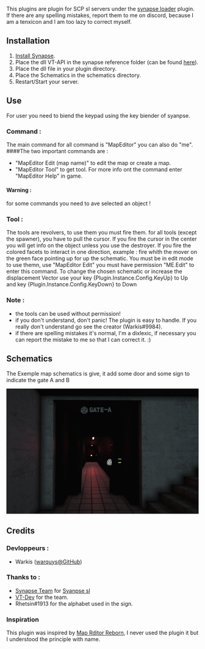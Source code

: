 
This plugins are plugin for SCP sl servers under the [synapse loader](https://github.com/SynapseSL/Synapse) plugin.
If there are any spelling mistakes, report them to me on discord, because I am a tenxicon and I am too lazy to correct myself.

## Installation
1. [Install Synapse](https://github.com/SynapseSL/Synapse/wiki#hosting-guides).
2. Place the dll VT-API in the synapse reference folder (can be found [here](https://github.com/VT-DevGiT/VT-Api)).
3. Place the dll file in your plugin directory.
4. Place the Schematics in the schematics directory.
5. Restart/Start your server.

## Use

For user you need to biend the keypad using the key biender of syanpse.

### Command :
The main command for all command is "MapEditor" you can also do "me".
####The two important commands are :
- "MapEditor Edit (map name)" to edit the map or create a map. 
- "MapEditor Tool" to get tool.
For more info ont the command enter "MapEditor Help" in game.
#### Warning : 
for some commands you need to ave selected an object ! 

### Tool : 
The tools are revolvers, to use them you must fire them.
for all tools (except the spawner), you have to pull the cursor.
If you fire the cursor in the center you will get info on the object unless you use the destroyer.
If you fire the colored facets to interact in one direction, example : fire whith the mover on the green face pointing up for up the schematic.
You must be in edit mode to use themn, use "MapEditor Edit" you must have permission "ME.Edit" to enter this command.
To change the chosen schematic or increase the displacement Vector use your key {Plugin.Instance.Config.KeyUp} to Up and key {Plugin.Instance.Config.KeyDown} to Down
### Note : 
- the tools can be used without permission!
- if you don't understand, don't panic! The plugin is easy to handle. If you really don't understand go see the creator (Warkis#9984).
- if there are spelling mistakes it's normal, I'm a dixlexic, if necessary you can report the mistake to me so that I can correct it.
:)

## Schematics
The Exemple map schematics is give, it add some door and some sign to indicate the gate A and B

![Exemple Map](https://github.com/VT-DevGiT/VT-MapEditor/blob/main/asset/MapExemple.png)

## Credits
### Devloppeurs :
* Warkis ([warquys@GitHub](https://github.com/warquys))

### Thanks to :
* [Synapse Team](https://github.com/SynapseSL) for [Syanpse sl](https://github.com/SynapseSL/Synapse)
* [VT-Dev](https://github.com/VT-DevGiT) for the team.
* Rhetsin#1913 for the alphabet used in the sign.

### Inspiration
This plugin was inspired by [Map Rditor Reborn](https://github.com/Michal78900/MapEditorReborn), I never used the plugin it but I understood the principle with name.


